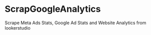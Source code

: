 # ScrapGoogleAnalytics
Scrape Meta Ads Stats, Google Ad Stats and Website Analytics from lookerstudio
